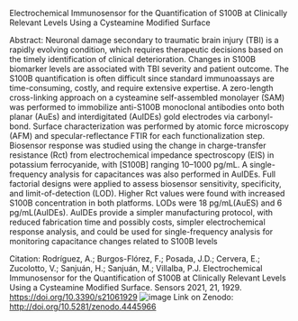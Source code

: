 Electrochemical Immunosensor for the Quantification of S100B at Clinically Relevant Levels Using a Cysteamine Modified Surface

Abstract: Neuronal damage secondary to traumatic brain injury (TBI) is a rapidly evolving condition, which requires therapeutic decisions based on the timely identification of clinical deterioration. Changes in S100B biomarker levels are associated with TBI severity and patient outcome. The S100B quantification is often difficult since standard immunoassays are time-consuming, costly, and require extensive expertise. A zero-length cross-linking approach on a cysteamine self-assembled monolayer (SAM) was performed to immobilize anti-S100B monoclonal antibodies onto both planar (AuEs) and interdigitated (AuIDEs) gold electrodes via carbonyl-bond. Surface characterization was performed by atomic force microscopy (AFM) and specular-reflectance FTIR for each functionalization step. Biosensor response was studied using the change in charge-transfer resistance (Rct) from electrochemical impedance spectroscopy (EIS) in potassium ferrocyanide, with [S100B] ranging 10–1000 pg/mL. A single-frequency analysis for capacitances was also performed in AuIDEs. Full factorial designs were applied to assess biosensor sensitivity, specificity, and limit-of-detection (LOD). Higher Rct values were found with increased S100B concentration in both platforms. LODs were 18 pg/mL(AuES) and 6 pg/mL(AuIDEs). AuIDEs provide a simpler manufacturing protocol, with reduced fabrication time and possibly costs, simpler electrochemical response analysis, and could be used for single-frequency analysis for monitoring capacitance changes related to S100B levels

Citation: Rodríguez, A.; Burgos-Flórez, F.; Posada, J.D.; Cervera, E.; Zucolotto, V.; Sanjuán, H.; Sanjuán, M.; Villalba, P.J. Electrochemical Immunosensor for
the Quantification of S100B at Clinically Relevant Levels Using a Cysteamine Modified Surface. Sensors 2021, 21, 1929. https://doi.org/10.3390/s21061929
![image](https://user-images.githubusercontent.com/60237096/181657868-56ed04ab-0552-4b9a-aac9-69732f4362c7.png)
Link on Zenodo: http://doi.org/10.5281/zenodo.4445966

